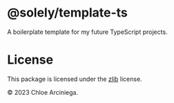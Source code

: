 # @solely/template-ts

A boilerplate template for my future TypeScript projects.

# License

This package is licensed under the [zlib][license] license.

© 2023 Chloe Arciniega.

[license]: /LICENSE
